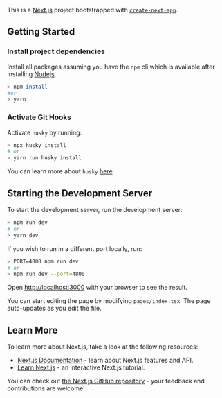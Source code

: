This is a [Next.js](https://nextjs.org/) project bootstrapped with [`create-next-app`](https://github.com/vercel/next.js/tree/canary/packages/create-next-app).

## Getting Started

### Install project dependencies

Install all packages assuming you have the `npm` cli which is available after installing [Nodejs](https://nodejs.org/en/ "Download NodeJS").

```bash
> npm install
#or
> yarn
```

### Activate Git Hooks

Activate `husky` by running:

```bash
> npx husky install
# or
> yarn run husky install
```

You can learn more about `husky` [here](https://npmjs.com/package/husky "Husky")

## Starting the Development Server

To start the development server, run the development server:

```bash
> npm run dev
# or
> yarn dev
```

If you wish to run in a different port locally, run:

```bash
> PORT=4800 npm run dev
# or
> npm run dev --port=4800
```

Open [http://localhost:3000](http://localhost:3000) with your browser to see the result.

You can start editing the page by modifying `pages/index.tsx`. The page auto-updates as you edit the file.

## Learn More

To learn more about Next.js, take a look at the following resources:

- [Next.js Documentation](https://nextjs.org/docs) - learn about Next.js features and API.
- [Learn Next.js](https://nextjs.org/learn) - an interactive Next.js tutorial.

You can check out [the Next.js GitHub repository](https://github.com/vercel/next.js/) - your feedback and contributions are welcome!
